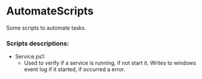 # AutomateScripts
Some scripts to automate tasks.

### Scripts descriptions:

* Service.ps1:   
  * Used to verify if a service is running, if not start it. Writes to windows event log if it started, if occurred a error.
